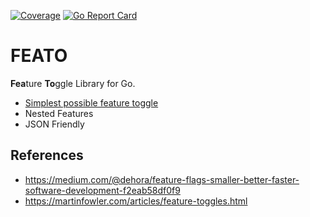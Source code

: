 [![Coverage](http://gocover.io/_badge/github.com/imantung/feato)](https://gocover.io/github.com/imantung/feato)
[![Go Report Card](https://goreportcard.com/badge/github.com/imantung/feato)](https://goreportcard.com/report/github.com/imantung/feato)

# FEATO

**Fea**ture **To**ggle Library for Go. 

- [Simplest possible feature toggle](https://www.thoughtworks.com/radar/techniques?blipid=202005002)
- Nested Features
- JSON Friendly


## References

- <https://medium.com/@dehora/feature-flags-smaller-better-faster-software-development-f2eab58df0f9>
- <https://martinfowler.com/articles/feature-toggles.html>
